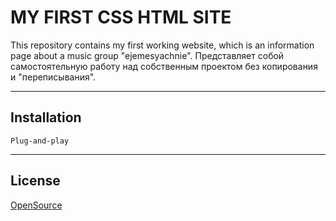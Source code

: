 # MY FIRST CSS HTML SITE
This repository contains my first working website, which is an information page about a music group "ejemesyachnie".
Представляет собой самостоятельную работу над собственным проектом без копирования и "переписывания".



---
## Installation

```
Plug-and-play
```
---
## License
[OpenSource](https://opensource.guide/legal/)
